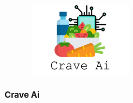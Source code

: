 <p align="center"> 
<img src="./Website%20Design/Logo.png" height="240" width="320">
</p>

# Crave Ai
